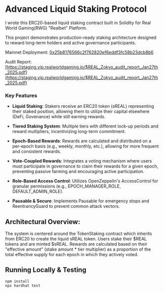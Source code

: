 <h1>Advanced Liquid Staking Protocol</h1>

I wrote this ERC20-based liquid staking contract built in Solidity for Real World Gaming(RWG) "Realbet" Platform.

This project demonstrates production-ready staking architecture designed to reward long-term holders and active governance participants.

Mainnet Deployment: 
[0x25b8176566c2f762820ef6eddf3fc58b23dcb8b6](https://etherscan.io/address/0x25b8176566c2f762820ef6eddf3fc58b23dcb8b6#code#F1#L1)

Audit Report:
[https://staging.vip.realworldgaming.io/$REAL_Zokyo_audit_report_Jan27th_2025.pdf](https://staging.vip.realworldgaming.io/$REAL_Zokyo_audit_report_Jan27th_2025.pdf)

<h3>Key Features</h3>

- <b>Liquid Staking</b>: Stakers receive an ERC20 token (sREAL) representing their staked position, allowing them to utilize their capital elsewhere (DeFi, Govenance) while still earning rewards.

- <b>Tiered Staking System</b>: Multiple tiers with different lock-up periods and reward multipliers, incentivizing long-term commitment.

- <b>Epoch-Based Rewards</b>: Rewards are calculated and distributed on a per-epoch basis (e.g., weekly, monthly, etc.), allowing for more frequent and consistent rewards.

- <b>Vote-Coupled Rewards</b>: Integrates a voting mechanism where users must participate in governance to claim their rewards for a given epoch, preventing passive farming and encouraging active participation.

- <b>Role-Based Access Control</b>: Utilizes OpenZeppelin's AccessControl for granular permissions (e.g., EPOCH_MANAGER_ROLE, DEFAULT_ADMIN_ROLE).

- <b>Pausable & Secure</b>: Implements Pausable for emergency stops and ReentrancyGuard to prevent common attack vectors.

<h2>Architectural Overview:</h2>

The system is centered around the TokenStaking contract which inherits from ERC20 to create the liquid sREAL token. Users stake their $REAL tokens and are minted $sREAL. Rewards are calculated based on their "effective amount" (stake amount * tier multiplier) as a proportion of the total effective supply for each epoch in which they actively voted.

<h2>Running Locally & Testing</h2>

```
npm install
npx hardhat test
```
